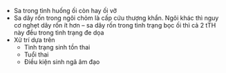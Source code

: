 - Sa trong tình huống ối còn hay ối vỡ  
- Sa dây rốn trong ngôi chỏm là cấp cứu thượng khẩn. Ngôi khác thì nguy cơ nghẹt dây rốn ít hơn – sa dây rốn trong tình trạng bọc ối thì cả 2 tTH này đều trong tình trạng đe dọa  
- Xử trí dựa trên  
	- Tình trạng sinh tồn thai  
	- Tuổi thai  
	- Điều kiện sinh ngã âm đạo